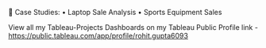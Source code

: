 📑 Case Studies:
•	Laptop Sale Analysis
•	Sports Equipment Sales

View all my Tableau-Projects Dashboards on my Tableau Public Profile link -
https://public.tableau.com/app/profile/rohit.gupta6093
